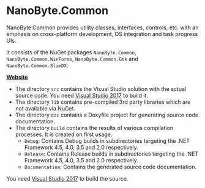 NanoByte.Common
===============

NanoByte.Common provides utility classes, interfaces, controls, etc. with an emphasis on cross-platform development, OS integration and task progress UIs.

It consists of the NuGet packages `NanoByte.Common`, `NanoByte.Common.WinForms`, `NanoByte.Common.Gtk` and `NanoByte.Common.SlimDX`.

**[Website](http://nano-byte.de/common/)**

- The directory `src` contains the Visual Studio solution with the actual source code. You need [Visual Studio 2017](https://www.visualstudio.com/downloads/) to build it.
- The directory `lib` contains pre-compiled 3rd party libraries which are not available via NuGet.
- The directory `doc` contains a Doxyfile project for generating source code documentation.
- The directory `build` contains the results of various compilation processes. It is created on first usage.
  - `Debug`: Contains Debug builds in subdirectories targeting the .NET Framework 4.5, 4.0, 3.5 and 2.0 respectively.
  - `Release`: Contains Release builds in subdirectories targeting the .NET Framework 4.5, 4.0, 3.5 and 2.0 respectively.
  - `Documentation`: Contains the generated source code documentation.

You need [Visual Studio 2017](https://www.visualstudio.com/downloads/) to build the source.
